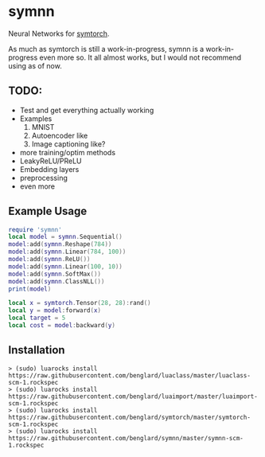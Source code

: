 # symnn

Neural Networks for [symtorch](https://github.com/benglard/symtorch).

As much as symtorch is still a work-in-progress, symnn is a work-in-progress even more so. It all almost works, but I would not recommend using as of now.

## TODO:
* Test and get everything actually working
* Examples
  1. MNIST
  2. Autoencoder like
  3. Image captioning like?
* more training/optim methods
* LeakyReLU/PReLU
* Embedding layers
* preprocessing
* even more

## Example Usage

```lua
require 'symnn'
local model = symnn.Sequential()
model:add(symnn.Reshape(784))
model:add(symnn.Linear(784, 100))
model:add(symnn.ReLU())
model:add(symnn.Linear(100, 10))
model:add(symnn.SoftMax())
model:add(symnn.ClassNLL())
print(model)

local x = symtorch.Tensor(28, 28):rand()
local y = model:forward(x)
local target = 5
local cost = model:backward(y)
```

## Installation

```
> (sudo) luarocks install https://raw.githubusercontent.com/benglard/luaclass/master/luaclass-scm-1.rockspec
> (sudo) luarocks install https://raw.githubusercontent.com/benglard/luaimport/master/luaimport-scm-1.rockspec
> (sudo) luarocks install https://raw.githubusercontent.com/benglard/symtorch/master/symtorch-scm-1.rockspec
> (sudo) luarocks install https://raw.githubusercontent.com/benglard/symnn/master/symnn-scm-1.rockspec
```